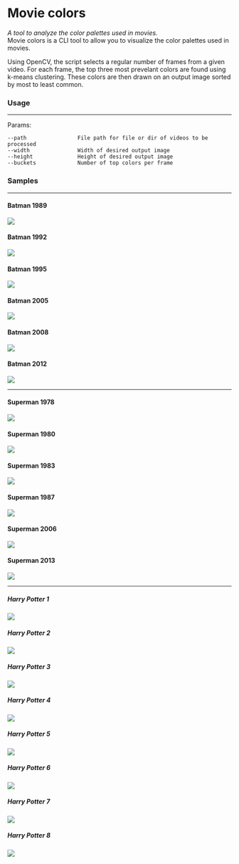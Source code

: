 # Movie colors
*A tool to analyze the color palettes used in movies.*  
Movie colors is a CLI tool to allow you to visualize the color palettes used in movies.

Using OpenCV, the script selects a regular number of frames from a given video. For each frame, the top three most prevelant colors are found using k-means clustering. These colors are then drawn on an output image sorted by most to least common.

### Usage
---

Params:  
```
--path                File path for file or dir of videos to be processed
--width               Width of desired output image
--height              Height of desired output image
--buckets             Number of top colors per frame
```

### Samples
---
#### Batman 1989
![](https://raw.githubusercontent.com/mark-yoon/movie_colors/master/samples/batman/processed_batman_1989.jpg)

#### Batman 1992
![](https://raw.githubusercontent.com/mark-yoon/movie_colors/master/samples/batman/processed_batman_1992.jpg)

#### Batman 1995
![](https://raw.githubusercontent.com/mark-yoon/movie_colors/master/samples/batman/processed_batman_1995.jpg)

#### Batman 2005
![](https://raw.githubusercontent.com/mark-yoon/movie_colors/master/samples/batman/processed_batman_2005.jpg)

#### Batman 2008
![](https://raw.githubusercontent.com/mark-yoon/movie_colors/master/samples/batman/processed_batman_2008.jpg)

#### Batman 2012
![](https://raw.githubusercontent.com/mark-yoon/movie_colors/master/samples/batman/processed_batman_2012.jpg)

---

#### Superman 1978
![](https://raw.githubusercontent.com/mark-yoon/movie_colors/master/samples/superman/processed_superman_1978.jpg)

#### Superman 1980
![](https://raw.githubusercontent.com/mark-yoon/movie_colors/master/samples/superman/processed_superman_1980.jpg)

#### Superman 1983
![](https://raw.githubusercontent.com/mark-yoon/movie_colors/master/samples/superman/processed_superman_1983.jpg)

#### Superman 1987
![](https://raw.githubusercontent.com/mark-yoon/movie_colors/master/samples/superman/processed_superman_1987.jpg)

#### Superman 2006
![](https://raw.githubusercontent.com/mark-yoon/movie_colors/master/samples/superman/processed_superman_2006.jpg)

#### Superman 2013
![](https://raw.githubusercontent.com/mark-yoon/movie_colors/master/samples/superman/processed_superman_2013.jpg)

---

##### Harry Potter 1
![](https://raw.githubusercontent.com/mark-yoon/movie_colors/master/samples/harry_potter/processed_HP1.jpg)


##### Harry Potter 2
![](https://raw.githubusercontent.com/mark-yoon/movie_colors/master/samples/harry_potter/processed_HP2.jpg)


##### Harry Potter 3
![](https://raw.githubusercontent.com/mark-yoon/movie_colors/master/samples/harry_potter/processed_HP3.jpg)


##### Harry Potter 4
![](https://raw.githubusercontent.com/mark-yoon/movie_colors/master/samples/harry_potter/processed_HP4.jpg)


##### Harry Potter 5
![](https://raw.githubusercontent.com/mark-yoon/movie_colors/master/samples/harry_potter/processed_HP5.jpg)


##### Harry Potter 6
![](https://raw.githubusercontent.com/mark-yoon/movie_colors/master/samples/harry_potter/processed_HP6.jpg)


##### Harry Potter 7
![](https://raw.githubusercontent.com/mark-yoon/movie_colors/master/samples/harry_potter/processed_HP7.jpg)


##### Harry Potter 8
![](https://raw.githubusercontent.com/mark-yoon/movie_colors/master/samples/harry_potter/processed_HP8.jpg)
